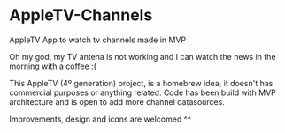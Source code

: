 # AppleTV-Channels
AppleTV App to watch tv channels made in MVP

Oh my god, my TV antena is not working and I can watch the news in the morning with a coffee :(

This AppleTV (4º generation) project, is a homebrew idea, it doesn't has commercial purposes or anything related.
Code has been build with MVP architecture and is open to add more channel datasources.

Improvements, design and icons are welcomed ^^

